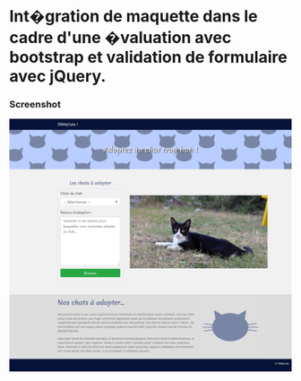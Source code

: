 # Int�gration de maquette dans le cadre d'une �valuation avec bootstrap et validation de formulaire avec jQuery.

### Screenshot
![screenshot](assets/img/screenshot.png)